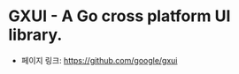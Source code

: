GXUI - A Go cross platform UI library.
=====================================
- 페이지 링크: https://github.com/google/gxui

